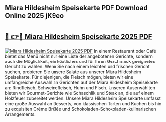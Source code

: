 ## Miara Hildesheim Speisekarte PDF Download Online 2025 jK9eo

# <h2><a href="http://gcdkcci.nevu.top/?p=Miara+Hildesheim+Speisekarte">🔗 👉🔴 Miara Hildesheim Speisekarte 2025 PDF</a></h2>

[![Miara Hildesheim Speisekarte 2025 PDF](https://i.imgur.com/dBaPXMq.png)](http://gcdkcci.nevu.top/?p=Miara+Hildesheim+Speisekarte)
In einem Restaurant oder Café bietet das Menü nicht nur eine Liste der angebotenen Gerichte, sondern auch die Möglichkeit, ein köstliches und für Ihren Geschmack geeignetes Gericht zu wählen. Wenn Sie nach einem leichten und frischen Gericht suchen, probieren Sie unsere Salate aus unserer Miara Hildesheim Speisekarte. Für diejenigen, die Fleisch mögen, bieten wir eine umfangreiche Auswahl an Gerichten auf der Miara Hildesheim Speisekarte an: Rindfleisch, Schweinefleisch, Huhn und Fisch. Unseren Auserwählten bieten wir Gourmet-Gerichte wie Schaschlik und Steak an, die auf einem Holzfeuer zubereitet werden. Unsere Miara Hildesheim Speisekarte umfasst eine große Auswahl an Desserts, von klassischen Torten und Kuchen bis hin zu exquisiten Crème Brûlée und Schokoladen-Schokoladen-kulinarischen Arrangements.
